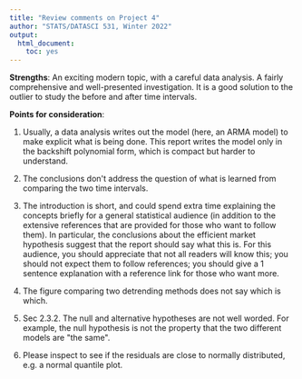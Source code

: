 ```yaml
---
title: "Review comments on Project 4"
author: "STATS/DATASCI 531, Winter 2022"
output:
  html_document:
    toc: yes
---
```


**Strengths**: An exciting modern topic, with a careful data analysis. A fairly comprehensive and well-presented investigation. It is a good solution to the outlier to study the before and after time intervals.

**Points for consideration**:

1. Usually, a data analysis writes out the model (here, an ARMA model) to make explicit what is being done. This report writes the model only in the backshift polynomial form, which is compact but harder to understand.

2. The conclusions don't address the question of what is learned from comparing the two time intervals.

3. The introduction is short, and could spend extra time explaining the concepts briefly for a general statistical audience (in addition to the extensive references that are provided for those who want to follow them). In particular, the conclusions about the efficient market hypothesis suggest that the report should say what this is. For this audience, you should appreciate that not all readers will know this; you should not expect them to follow references; you should give a 1 sentence explanation with a reference link for those who want more.

4. The figure comparing two detrending methods does not say which is which.

5. Sec 2.3.2. The null and alternative hypotheses are not well worded. For example, the null hypothesis is not the property that the two different models are "the same".

6. Please inspect to see if the residuals are close to normally distributed, e.g. a normal quantile plot.





